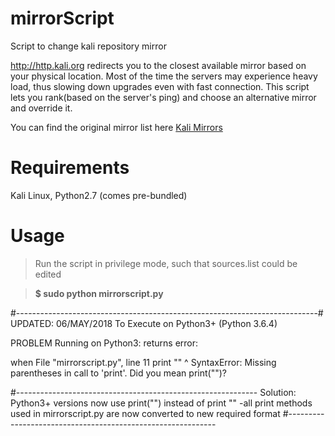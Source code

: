 # mirrorScript
Script to change kali repository mirror

http://http.kali.org redirects you to the closest available mirror based on your physical location.
Most of the time the servers may experience heavy load, thus slowing down upgrades even with fast connection.
This script lets you rank(based on the server's ping) and choose an alternative mirror and override it.

You can find the original mirror list here [Kali Mirrors](https://http.kali.org/README.mirrorlist)

# Requirements
Kali Linux,
Python2.7 (comes pre-bundled)

# Usage
>Run the script in privilege mode, such that sources.list could be edited

> **$ sudo python mirrorscript.py**

#---------------------------------------------------------------------------#
UPDATED: 06/MAY/2018 To Execute on Python3+
(Python 3.6.4)

PROBLEM Running on Python3:
returns error:
 
when File "mirrorscript.py", line 11
    print ""
           ^
SyntaxError: Missing parentheses in call to 'print'. Did you mean print("")?

#------------------------------------------------------------
Solution: 
Python3+ versions now use print("") instead of print ""
-all print methods used in mirrorscript.py are now converted to new required format
#------------------------------------------------------------